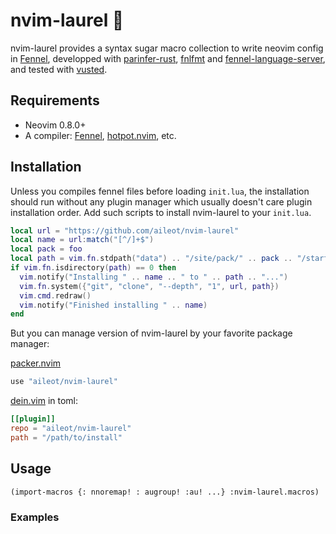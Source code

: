 # nvim-laurel 🍃

nvim-laurel provides a syntax sugar macro collection to write neovim config in
[Fennel][Fennel], developped with [parinfer-rust][parinfer-rust],
[fnlfmt][fnlfmt] and [fennel-language-server][fennel-language-server], and
tested with [vusted][vusted].

## Requirements

- Neovim 0.8.0+
- A compiler: [Fennel][Fennel], [hotpot.nvim][hotpot.nvim], etc.

## Installation

Unless you compiles fennel files before loading `init.lua`, the installation
should run without any plugin manager which usually doesn't care plugin
installation order. Add such scripts to install nvim-laurel to your `init.lua`.

```lua
local url = "https://github.com/aileot/nvim-laurel"
local name = url:match("[^/]+$")
local pack = foo
local path = vim.fn.stdpath("data") .. "/site/pack/" .. pack .. "/start/" .. name
if vim.fn.isdirectory(path) == 0 then
  vim.notify("Installing " .. name .. " to " .. path .. "...")
  vim.fn.system({"git", "clone", "--depth", "1", url, path})
  vim.cmd.redraw()
  vim.notify("Finished installing " .. name)
end
```

But you can manage version of nvim-laurel by your favorite package manager:

[packer.nvim](https://github.com/wbthomason/packer.nvim)

```lua
use "aileot/nvim-laurel"
```

[dein.vim](https://github.com/Shougo/dein.vim) in toml:

```toml
[[plugin]]
repo = "aileot/nvim-laurel"
path = "/path/to/install"
```

## Usage

```fennel
(import-macros {: nnoremap! : augroup! :au! ...} :nvim-laurel.macros)
```

### Examples

[Fennel]: https://github.com/bakpakin/Fennel
[parinfer-rust]: https://github.com/eraserhd/parinfer-rust
[fnlfmt]: https://git.sr.ht/~technomancy/fnlfmt
[fennel-language-server]: https://github.com/rydesun/fennel-language-server
[vusted]: https://github.com/notomo/vusted
[hotpot.nvim]: https://github.com/rktjmp/hotpot.nvim
